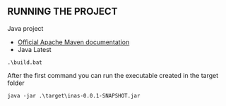 ## RUNNING THE PROJECT

Java project

* [Official Apache Maven documentation](https://maven.apache.org/guides/index.html)
* Java Latest

```
.\build.bat
```
After the first command you can run the executable created in the target folder
```
java -jar .\target\inas-0.0.1-SNAPSHOT.jar
```